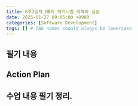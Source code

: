 ```yaml
---
title: 6주3일차_DB락_메커니즘_이해와_실습
date: 2025-01-27 09:05:00 +0900
categories: [Software Development]
tags: [] # TAG names should always be lowercase
---
```


## 필기 내용

## Action Plan

## 수업 내용 필기 정리.
